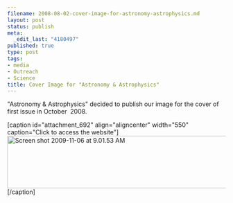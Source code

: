 ```yaml
--- 
filename: 2008-08-02-cover-image-for-astronomy-astrophysics.md
layout: post
status: publish
meta: 
  _edit_last: "4180497"
published: true
type: post
tags: 
- media
- Outreach
- Science
title: Cover Image for "Astronomy & Astrophysics"
---
```

"Astronomy &amp; Astrophysics" decided to publish our image for the cover of first issue in October  2008.

[caption id="attachment_692" align="aligncenter" width="550" caption="Click to access the website"]<a href="http://www.aanda.org/index.php?option=toc&amp;url=/articles/aa/abs/2008/29/contents/contents.html"><img class="size-full wp-image-692" title="Screen shot 2009-11-06 at 9.01.53 AM" src="http://nasonurb.files.wordpress.com/2009/11/screen-shot-2009-11-06-at-9-01-53-am.jpg" alt="Screen shot 2009-11-06 at 9.01.53 AM" width="550" height="121" /></a>[/caption]
<p style="text-align:center;"></p>

